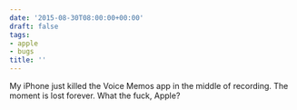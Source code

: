 ```yaml
---
date: '2015-08-30T08:00:00+00:00'
draft: false
tags:
- apple
- bugs
title: ''
---
```


My iPhone just killed the Voice Memos app in the middle of recording. The moment is lost forever. What the fuck, Apple?
